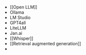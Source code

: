 - [[Open LLM]]
- Ollama
- LM Studio
- GPT4all
- LiteLLM
- Jan.ai
- [[Whisper]]
- [[Retrieval augmented generation]]
-